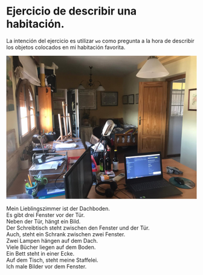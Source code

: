 # Ejercicio de describir una habitación.

La intención del ejercicio es utilizar `wo` como pregunta a la hora de describir los objetos colocados en mi habitación favorita.

![Ático](./imgs/Lieblingszimmer.jpeg)

Mein Lieblingszimmer ist der Dachboden. <br>
Es gibt drei Fenster vor der Tür. <br>
Neben der Tür, hängt ein Bild. <br>
Der Schreibtisch steht zwischen den Fenster und der Tür. <br>
Auch, steht ein Schrank zwischen zwei Fenster. <br>
Zwei Lampen hängen auf dem Dach. <br>
Viele Bücher liegen auf dem Boden. <br>
Ein Bett steht in einer Ecke. <br>
Auf dem Tisch, steht meine Staffelei. <br>
Ich male Bilder vor dem Fenster. <br>
